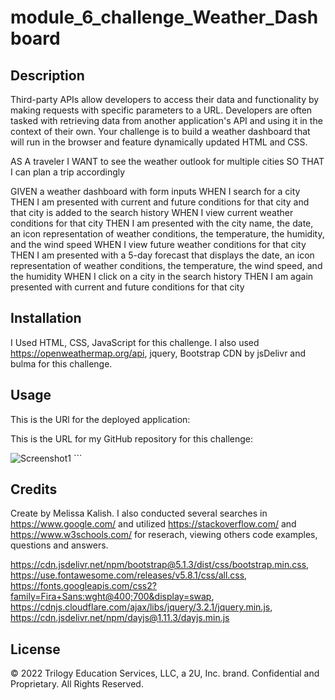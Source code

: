 # module_6_challenge_Weather_Dashboard

## Description

Third-party APIs allow developers to access their data and functionality by making requests with specific parameters to a URL. Developers are often tasked with retrieving data from another application's API and using it in the context of their own. Your challenge is to build a weather dashboard that will run in the browser and feature dynamically updated HTML and CSS.

AS A traveler
I WANT to see the weather outlook for multiple cities
SO THAT I can plan a trip accordingly

GIVEN a weather dashboard with form inputs
WHEN I search for a city
THEN I am presented with current and future conditions for that city and that city is added to the search history
WHEN I view current weather conditions for that city
THEN I am presented with the city name, the date, an icon representation of weather conditions, the temperature, the humidity, and the wind speed
WHEN I view future weather conditions for that city
THEN I am presented with a 5-day forecast that displays the date, an icon representation of weather conditions, the temperature, the wind speed, and the humidity
WHEN I click on a city in the search history
THEN I am again presented with current and future conditions for that city

## Installation

I Used HTML, CSS, JavaScript for this challenge. I also used https://openweathermap.org/api,  jquery, Bootstrap CDN by jsDelivr and bulma for this challenge. 
>
## Usage

This is the URl for the deployed application:

This is the URL for my GitHub repository for this challenge:

![Screenshot1](assets/images/screenshot.png)
    ```

## Credits

Create by Melissa Kalish. I also conducted several searches in https://www.google.com/ and utilized https://stackoverflow.com/ and https://www.w3schools.com/ for reserach, viewing others code examples, questions and answers.

https://cdn.jsdelivr.net/npm/bootstrap@5.1.3/dist/css/bootstrap.min.css, https://use.fontawesome.com/releases/v5.8.1/css/all.css, https://fonts.googleapis.com/css2?family=Fira+Sans:wght@400;700&display=swap, https://cdnjs.cloudflare.com/ajax/libs/jquery/3.2.1/jquery.min.js, https://cdn.jsdelivr.net/npm/dayjs@1.11.3/dayjs.min.js

## License

© 2022 Trilogy Education Services, LLC, a 2U, Inc. brand. Confidential and Proprietary. All Rights Reserved.
